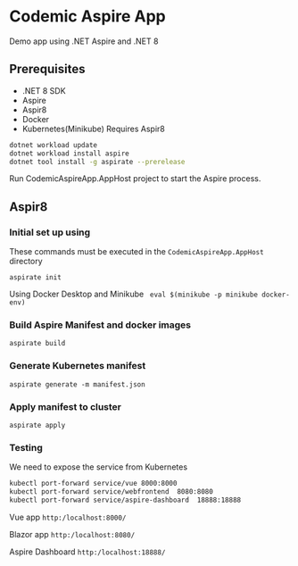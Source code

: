 # Codemic Aspire App

Demo app using .NET Aspire and .NET 8

## Prerequisites

- .NET 8 SDK
- Aspire
- Aspir8
- Docker
- Kubernetes(Minikube)
Requires Aspir8

```bash
dotnet workload update
dotnet workload install aspire
dotnet tool install -g aspirate --prerelease
```


 Run CodemicAspireApp.AppHost project to start the Aspire process.



[//]: # (## Generate manifest)

[//]: # ()
[//]: # ()
[//]: # ()
[//]: # (`dotnet run --project CodemicAspireApp.AppHost/CodemicAspireApp.AppHost.csproj   --publisher manifest --output-path manifest.json`)

[//]: # ()


## Aspir8

[//]: # (Local Docker Respository)

[//]: # ()
[//]: # (`docker run -d -p 5001:5000 --restart always --name registry registry:2`)

### Initial set up using

These commands must be executed in the `CodemicAspireApp.AppHost` directory

`aspirate init`

Using Docker Desktop and Minikube
` eval $(minikube -p minikube docker-env)`

### Build Aspire Manifest and docker images

`aspirate build`

[//]: # (Note: There is an issue with Aspir8 parsing the maniest.json file. Ensure all PORTS are set to explicit string values and not placeholders)

### Generate Kubernetes manifest

`aspirate generate -m manifest.json`

### Apply manifest to cluster

`aspirate apply`

[//]: # (When using Minkube, ensure its started with `--insecure-registry` flag)

[//]: # ()
[//]: # (`minikube start --insecure-registry "10.0.0.0/24"`)

### Testing

We need to expose the service from Kubernetes

```bash
kubectl port-forward service/vue 8000:8000
kubectl port-forward service/webfrontend  8080:8080
kubectl port-forward service/aspire-dashboard  18888:18888
```

Vue app
`http:/localhost:8000/`

Blazor app
`http:/localhost:8080/`

Aspire Dashboard
`http:/localhost:18888/`